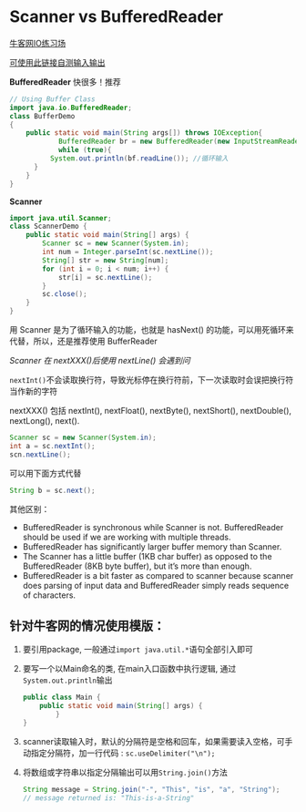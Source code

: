 # Scanner vs BufferedReader

[牛客网IO练习场]([https://ac.nowcoder.com/acm/contest/5650?from=hr_test#question](https://ac.nowcoder.com/acm/contest/5650?from=hr_test#question))

[可使用此链接自测输入输出]([https://ac.nowcoder.com/acm/contest/5650/K](https://ac.nowcoder.com/acm/contest/5650/K))

**BufferedReader** 快很多！推荐

```java
// Using Buffer Class
import java.io.BufferedReader;
class BufferDemo
{
	public static void main(String args[]) throws IOException{
			BufferedReader br = new BufferedReader(new InputStreamReader([System.in](http://system.in/)));
			while (true){
          System.out.println(bf.readLine()); //循环输入
      }
	}
}
```

**Scanner**

```java
import java.util.Scanner;
class ScannerDemo {
    public static void main(String[] args) {
        Scanner sc = new Scanner(System.in);
        int num = Integer.parseInt(sc.nextLine());
        String[] str = new String[num];
        for (int i = 0; i < num; i++) {
            str[i] = sc.nextLine();
        }
        sc.close();
    }
}
```

用 Scanner 是为了循环输入的功能，也就是 hasNext() 的功能，可以用死循环来代替，所以，还是推荐使用 BufferReader

 *Scanner 在 nextXXX()后使用 nextLine() 会遇到问*

`nextInt()`不会读取换行符，导致光标停在换行符前，下一次读取时会误把换行符当作新的字符

nextXXX() 包括 nextInt(), nextFloat(), nextByte(), nextShort(), nextDouble(), nextLong(), next().

```java
Scanner sc = new Scanner(System.in);
int a = sc.nextInt();
scn.nextLine();
```

可以用下面方式代替 

```java
String b = sc.next();
```

其他区别：

- BufferedReader is synchronous while Scanner is not. BufferedReader should be used if we are working with multiple threads.
- BufferedReader has significantly larger buffer memory than Scanner.
- The Scanner has a little buffer (1KB char buffer) as opposed to the BufferedReader (8KB byte buffer), but it’s more than enough.
- BufferedReader is a bit faster as compared to scanner because scanner does parsing of input data and BufferedReader simply reads sequence of characters.

## 针对牛客网的情况使用模版：

1. 要引用package, 一般通过`import java.util.*`语句全部引入即可
2. 要写一个以Main命名的类, 在main入口函数中执行逻辑, 通过`System.out.println`输出

    ```java
    public class Main {  
        public static void main(String[] args) {
    		}
    }
    ```

3. scanner读取输入时，默认的分隔符是空格和回车，如果需要读入空格，可手动指定分隔符，加一行代码 : `sc.useDelimiter("\n");`
4. 将数组或字符串以指定分隔输出可以用`String.join()`方法

    ```java
    String message = String.join("-", "This", "is", "a", "String");
    // message returned is: "This-is-a-String"
    ```